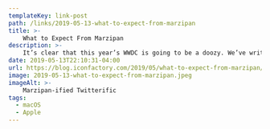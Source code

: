 ```yaml
---
templateKey: link-post
path: /links/2019-05-13-what-to-expect-from-marzipan
title: >-
    What to Expect From Marzipan
description: >-
    It’s clear that this year’s WWDC is going to be a doozy. We’ve written here previously with our thoughts about Dark Mode, now it’s time to talk about iOS apps coming to the Mac. Of course I’m talking about Marzipan, a technology Apple introduced with few details during last year’s Keynote. 
date: 2019-05-13T22:10:31-04:00
url: https://blog.iconfactory.com/2019/05/what-to-expect-from-marzipan/
image: 2019-05-13-what-to-expect-from-marzipan.jpeg
imageAlt: >-
    Marzipan-ified Twitterific
tags:
  - macOS
  - Apple
---
```

